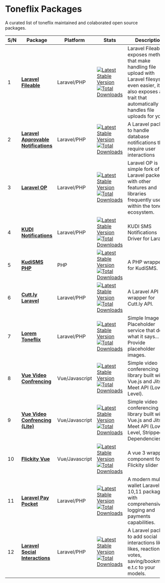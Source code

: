 # Toneflix Packages
A curated list of toneflix maintained and colaborated open source packages.

| S/N | Package                                   | Platform        | Stats                                                                       | Description                                                                                                                                                                   |
|-----|-------------------------------------------|-----------------|-----------------------------------------------------------------------------|-------------------------------------------------------------------------------------------------------------------------------------------------------------------------------|
| 1   | **[Laravel Fileable][1]**                 | Laravel/PHP     | [![Latest Stable Version][i1]][l1] <br /> [![Total Downloads][d1]][l1]      | Laravel Fileable exposes methods that make handling file upload with Laravel filesystem even easier, it also exposes a trait that automatically handles file uploads for you. |
| 2   | **[Laravel Approvable Notifications][2]** | Laravel/PHP     | [![Latest Stable Version][i2]][l2] <br /> [![Total Downloads][d2]][l2]      | A Laravel package to handle database notifications that require user interactions                                                                                             |
| 3   | **[Laravel OP][3]**                       | Laravel/PHP     | [![Latest Stable Version][i3]][l3] <br /> [![Total Downloads][d3]][l3]      | Laravel OP is simple fork of Laravel packed with other features and libraries frequently used within the toneflix ecosystem.                                                  |
| 4   | **[KUDI Notifications][4]**               | Laravel/PHP     | [![Latest Stable Version][i4]][l4] <br /> [![Total Downloads][d4]][l4]      | KUDI SMS Notifications Driver for Laravel                                                                                                                                     |
| 5   | **[KudiSMS PHP][5]**                      | PHP             | [![Latest Stable Version][i5]][l5] <br /> [![Total Downloads][d5]][l5]      | A PHP wrapper for KudiSMS.                                                                                                                                                    |
| 6   | **[Cutt.ly Laravel][6]**                  | Laravel/PHP     | [![Latest Stable Version][i6]][l6] <br /> [![Total Downloads][d6]][l6]      | A Laravel API wrapper for Cutt.ly API.                                                                                                                                        |
| 7   | **[Lorem Toneflix][7]**                   | Laravel/PHP     | [![Latest Stable Version][i7]][l7] <br /> [![Total Downloads][d7]][l7]      | Simple Image Placeholder service that does what it says... Provide placeholder images.                                                                                        |
| 8   | **[Vue Video Confrencing][8]**            | Vue/Javascript  | [![Latest Stable Version][i8]][l8] <br /> [![Total Downloads][d8]][l8]      | Simple video conferencing library built with Vue.js and Jitsi Meet API (Low Level).                                                                                           |
| 9   | **[Vue Video Confrencing (Lite)][9]**     | Vue/Javascript  | [![Latest Stable Version][i9]][l9] <br /> [![Total Downloads][d9]][l9]      | Simple video conferencing library built with Vue.js and Jitsi Meet API (Low Level, Stripped Dependencies).                                                                    |
| 10  | **[Flickity Vue][10]**                    | Vue/Javascript  | [![Latest Stable Version][i12]][l10] <br /> [![Total Downloads][d10]][l10]  | A vue 3 wrapper component for Flickity slider                                                                                                                                 |
| 11  | **[Laravel Pay Pocket][11]**              | Laravel/PHP     | [![Latest Stable Version][i11]][l11] <br /> [![Total Downloads][d11]][l11]  | A modern multi-wallet Laravel 10,11 package with comprehensive logging and payments capabilities.                                                                             |
| 12  | **[Laravel Social Interactions][12]**     | Laravel/PHP     | [![Latest Stable Version][i12]][l12] <br /> [![Total Downloads][d12]][l12]  | A Laravel package to add social interactions like likes, reactions, votes, saving/bookmarks e.t.c to your models.                                                             |


[1]:https://github.com/toneflix/laravel-fileable
[2]:https://github.com/toneflix/laravel-approvable-notifications
[3]:https://github.com/toneflix/laravel-op
[4]:https://github.com/toneflix/kudisms-notification
[5]:https://github.com/toneflix/kudi-sms-php
[6]:https://github.com/toneflix/cuttly-laravel
[7]:https://github.com/toneflix/lorem-toneflix
[8]:https://github.com/toneflix/vue-video-conferencing
[9]:https://github.com/toneflix/vue-video-conferencing-lite
[10]:https://github.com/toneflix/flickity-vue
[11]:https://github.com/HPWebdeveloper/laravel-pay-pocket
[12]:https://github.com/toneflix/laravel-social-interactions

[i1]:http://poser.pugx.org/toneflix-code/laravel-fileable/v
[l1]:https://packagist.org/packages/toneflix-code/laravel-fileable
[d1]:http://poser.pugx.org/toneflix-code/laravel-fileable/downloads

[i2]:http://poser.pugx.org/toneflix-code/approvable-notifications/v
[l2]:https://packagist.org/packages/toneflix-code/approvable-notifications
[d2]:http://poser.pugx.org/toneflix-code/approvable-notifications/downloads

[i3]:http://poser.pugx.org/toneflix-code/laravel-op/v
[l3]:https://packagist.org/packages/toneflix-code/laravel-op
[d3]:http://poser.pugx.org/toneflix-code/laravel-op/downloads

[i4]:http://poser.pugx.org/toneflix-code/kudisms-notification/v
[l4]:https://packagist.org/packages/toneflix-code/kudisms-notification
[d4]:http://poser.pugx.org/toneflix-code/kudisms-notification/downloads

[i5]:http://poser.pugx.org/toneflix-code/kudi-sms-php/v
[l5]:https://packagist.org/packages/toneflix-code/kudi-sms-php
[d5]:http://poser.pugx.org/toneflix-code/kudi-sms-php/downloads

[i6]:http://poser.pugx.org/toneflix-code/cuttly-laravel/v
[l6]:https://packagist.org/packages/toneflix-code/cuttly-laravel
[d6]:http://poser.pugx.org/toneflix-code/cuttly-laravel/downloads

[i7]:http://poser.pugx.org/toneflix-code/lorem-toneflix/v
[l7]:https://github.com/toneflix/lorem-toneflix
[d7]:http://poser.pugx.org/toneflix-code/lorem-toneflix/downloads

[i8]:https://img.shields.io/npm/v/vue-video-conference.svg?style=flat-square
[l8]:https://www.npmjs.com/package/vue-video-conference
[d8]:https://img.shields.io/npm/dt/vue-video-conference.svg?style=flat-square

[i9]:https://img.shields.io/npm/v/vue-video-conference-lite.svg?style=flat-square
[l9]:https://www.npmjs.com/package/vue-video-conference-lite
[d9]:https://img.shields.io/npm/dt/vue-video-conference-lite.svg?style=flat-square

[i10]:https://img.shields.io/npm/v/@toneflix-code/flickity-vue.svg?style=flat-square
[l10]:https://www.npmjs.com/package/@toneflix-code/flickity-vue
[d10]:https://img.shields.io/npm/dt/@toneflix-code/flickity-vue.svg?style=flat-square

[i11]:http://poser.pugx.org/hpwebdeveloper/laravel-pay-pocket/v
[l11]:https://packagist.org/packages/hpwebdeveloper/laravel-pay-pocket
[d11]:http://poser.pugx.org/hpwebdeveloper/laravel-pay-pocket/downloads

[i12]:http://poser.pugx.org/toneflix-code/social-interactions/v
[l12]:https://packagist.org/packages/toneflix-code/social-interactions
[d12]:http://poser.pugx.org/toneflix-code/social-interactions/downloads

